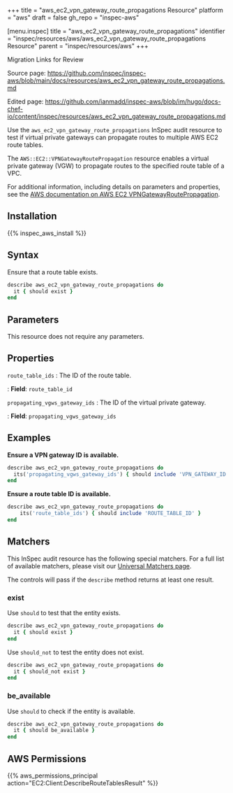 +++
title = "aws_ec2_vpn_gateway_route_propagations Resource"
platform = "aws"
draft = false
gh_repo = "inspec-aws"

[menu.inspec]
title = "aws_ec2_vpn_gateway_route_propagations"
identifier = "inspec/resources/aws/aws_ec2_vpn_gateway_route_propagations Resource"
parent = "inspec/resources/aws"
+++

<div class="admonition-note">
<p class="admonition-note-title">Migration Links for Review</p>
<div class="admonition-note-text">
<p>Source page: <a href="https://github.com/inspec/inspec-aws/blob/main/docs/resources/aws_ec2_vpn_gateway_route_propagations.md">https://github.com/inspec/inspec-aws/blob/main/docs/resources/aws_ec2_vpn_gateway_route_propagations.md</a></p>
<p>Edited page: <a href="https://github.com/ianmadd/inspec-aws/blob/im/hugo/docs-chef-io/content/inspec/resources/aws_ec2_vpn_gateway_route_propagations.md">https://github.com/ianmadd/inspec-aws/blob/im/hugo/docs-chef-io/content/inspec/resources/aws_ec2_vpn_gateway_route_propagations.md</a></p>
</div>
</div>


Use the `aws_ec2_vpn_gateway_route_propagations` InSpec audit resource to test if virtual private gateways can propagate routes to multiple AWS EC2 route tables.

The `AWS::EC2::VPNGatewayRoutePropagation` resource enables a virtual private gateway (VGW) to propagate routes to the specified route table of a VPC.

For additional information, including details on parameters and properties, see the [AWS documentation on AWS EC2 VPNGatewayRoutePropagation](https://docs.aws.amazon.com/AWSCloudFormation/latest/UserGuide/aws-resource-ec2-vpn-gatewayrouteprop.html).

## Installation

{{% inspec_aws_install %}}

## Syntax

Ensure that a route table exists.

```ruby
describe aws_ec2_vpn_gateway_route_propagations do
  it { should exist }
end
```

## Parameters

This resource does not require any parameters.

## Properties

`route_table_ids`
: The ID of the route table.

: **Field**: `route_table_id`

`propagating_vgws_gateway_ids`
: The ID of the virtual private gateway.

: **Field**: `propagating_vgws_gateway_ids`

## Examples

**Ensure a VPN gateway ID is available.**

```ruby
describe aws_ec2_vpn_gateway_route_propagations do
  its('propagating_vgws_gateway_ids') { should include 'VPN_GATEWAY_ID' }
end
```

**Ensure a route table ID is available.**

```ruby
describe aws_ec2_vpn_gateway_route_propagations do
    its('route_table_ids') { should include 'ROUTE_TABLE_ID' }
end
```

## Matchers

This InSpec audit resource has the following special matchers. For a full list of available matchers, please visit our [Universal Matchers page](https://www.inspec.io/docs/reference/matchers/).

The controls will pass if the `describe` method returns at least one result.

### exist

Use `should` to test that the entity exists.

```ruby
describe aws_ec2_vpn_gateway_route_propagations do
  it { should exist }
end
```

Use `should_not` to test the entity does not exist.

```ruby
describe aws_ec2_vpn_gateway_route_propagations do
  it { should_not exist }
end
```

### be_available

Use `should` to check if the entity is available.

```ruby
describe aws_ec2_vpn_gateway_route_propagations do
  it { should be_available }
end
```

## AWS Permissions

{{% aws_permissions_principal action="EC2:Client:DescribeRouteTablesResult" %}}
